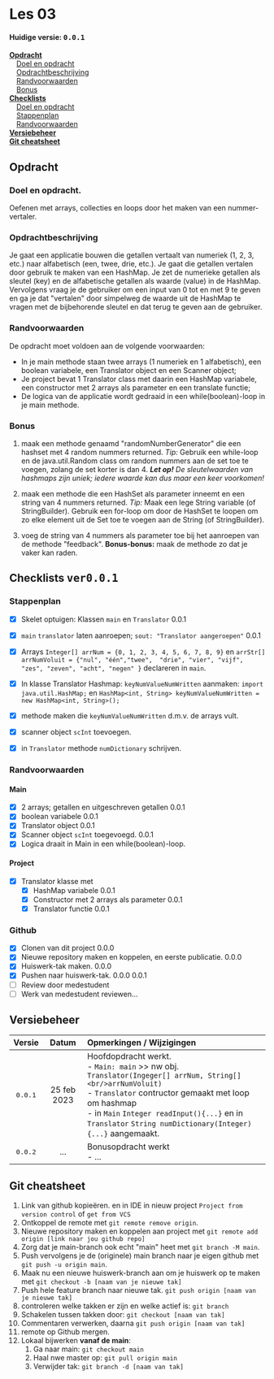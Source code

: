 # Les 03 
#### Huidige versie: <kbd>0.0.1</kbd>


**[Opdracht](#Opdracht)**\
&emsp;[Doel en opdracht](#Doel-en-opdracht)\
&emsp;[Opdrachtbeschrijving](#Opdrachtbeschrijving)\
&emsp;[Randvoorwaarden](#Randvoorwaarden)\
&emsp;[Bonus](#Bonus)\
**[Checklists](#Checklists)**\
&emsp;[Doel en opdracht](#Doel-en-opdracht)\
&emsp;[Stappenplan](#Stappenplan)\
&emsp;[Randvoorwaarden](#Randvoorwaarden)\
**[Versiebeheer](#Versiebeheer)**\
**[Git cheatsheet](#Git-cheatsheet)**

## Opdracht

### Doel en opdracht.
Oefenen met arrays, collecties en loops door het maken van een nummer-vertaler.

### Opdrachtbeschrijving

Je gaat een applicatie bouwen die getallen vertaalt van numeriek (1, 2, 3, etc.) naar alfabetisch (een, twee, drie, etc.).
Je gaat die getallen vertalen door gebruik te maken van een HashMap.
Je zet de numerieke getallen als sleutel (key) en de alfabetische getallen als waarde (value) in de HashMap.
Vervolgens vraag je de gebruiker om een input van 0 tot en met 9 te geven en ga je dat "vertalen" door simpelweg de 
waarde uit de HashMap te vragen met de bijbehorende sleutel
en dat terug te geven aan de gebruiker.

### Randvoorwaarden
De opdracht moet voldoen aan de volgende voorwaarden:
- In je main methode staan twee arrays (1 numeriek en 1 alfabetisch), een boolean variabele, een Translator object en een Scanner object;
- Je project bevat 1 Translator class met daarin een HashMap variabele, een constructor met 2 arrays als parameter en een translate functie;
- De logica van de applicatie wordt gedraaid in een while(boolean)-loop in je main methode.

### Bonus
1. maak een methode genaamd "randomNumberGenerator" die een hashset met 4 random nummers returned. _Tip:_ Gebruik 
   een while-loop en de java.util.Random class om random nummers aan de set toe te voegen, zolang de set korter is 
   dan 4. ***Let op!*** *De sleutelwaarden van hashmaps zijn uniek; iedere waarde kan dus maar een keer voorkomen!*

2. maak een methode die een HashSet als parameter inneemt en een string van 4 nummers returned. _Tip:_ Maak een lege String variable (of StringBuilder). Gebruik een for-loop om door de HashSet te loopen om zo elke element uit de Set toe te voegen aan de String (of StringBuilder).
3. voeg de string van 4 nummers als parameter toe bij het aanroepen van de methode "feedback".
   **Bonus-bonus:** maak de methode zo dat je vaker kan raden.

## Checklists <kbd>ver0.0.1</kbd>
### Stappenplan
- [x] Skelet optuigen: Klassen `main` en `Translator` <kdb>0.0.1</kbd>
- [x] `main` `translator`  laten aanroepen; `sout: "Translator aangeroepen"` <kdb>0.0.1</kbd>  
- [x] Arrays `Integer[] arrNum = {0, 1, 2, 3, 4, 5, 6, 7, 8, 9}` en `arrStr[] arrNumVoluit = {"nul", "één","twee", 
  "drie", "vier", "vijf", "zes", "zeven", "acht", "negen" }` 
  declareren in `main`.
- [X] In klasse Translator Hashmap: `keyNumValueNumWritten` aanmaken:
  `import java.util.HashMap;` en
  `HashMap<int, String> keyNumValueNumWritten = new HashMap<int, String>();`

- [x] methode maken die `keyNumValueNumWritten` d.m.v. de arrays vult.
- [x] scanner object `scInt` toevoegen.
- [x] in `Translator` methode `numDictionary` schrijven.

### Randvoorwaarden
#### Main
- [X] 2 arrays; getallen en uitgeschreven getallen <kdb>0.0.1</kbd>
- [x] boolean variabele <kdb>0.0.1</kbd>
- [x] Translator object <kdb>0.0.1</kbd>
- [x] Scanner object `scInt` toegevoegd. <kdb>0.0.1</kbd>
- [x] Logica draait in Main in een while(boolean)-loop.
#### Project
- [x] Translator klasse met
  - [x] HashMap variabele <kdb>0.0.1</kbd>
  - [x] Constructor met 2 arrays als parameter <kdb>0.0.1</kbd>
  - [x] Translator functie <kdb>0.0.1</kbd>

### Github
- [x] Clonen van dit project <kdb>0.0.0</kbd>
- [x] Nieuwe repository maken en koppelen, en eerste publicatie. <kdb>0.0.0</kbd>
- [x] Huiswerk-tak maken. <kdb>0.0.0</kbd>
- [x] Pushen naar huiswerk-tak. <kdb>0.0.0</kbd> <kdb>0.0.1</kbd>
- [ ] Review door medestudent
- [ ] Werk van medestudent reviewen...

## Versiebeheer
|      Versie      |    Datum    | Opmerkingen / Wijzigingen                                                                                                                                                                                                                                                                |
|:----------------:|:-----------:|:-----------------------------------------------------------------------------------------------------------------------------------------------------------------------------------------------------------------------------------------------------------------------------------------|
| <kbd>0.0.1</kbd> | 25 feb 2023 | Hoofdopdracht werkt.<br/>- `Main: main` >> nw obj. `Translator(Ingeger[] arrNum, String[] <br/>arrNumVoluit)`<br/> - `Translator` contructor gemaakt met loop om hashmap <br/>- in `Main` `Integer readInput(){...}` en in `Translator` `String numDictionary(Integer){...}` aangemaakt. |
| <kbd>0.0.2</kbd> |     ...     | Bonusopdracht werkt<br/> - ...                                                                                                                                                                                                                                                           |

## Git cheatsheet
1.	Link van github kopieëren. en in IDE in nieuw project
      `Project from version control` of `get from VCS`
2. Ontkoppel de remote met `git remote remove origin`. 
3. Nieuwe repository maken en koppelen aan project met `git remote add origin [link naar jou github repo]`
4. Zorg dat je main-branch ook echt "main" heet met `git branch -M main`.
5. Push vervolgens je de (originele) main branch naar je eigen github met `git push -u origin main`.
6. Maak nu een nieuwe huiswerk-branch aan om je huiswerk op te maken met `git checkout -b [naam van je nieuwe tak]`
7. Push hele feature branch naar nieuwe tak. `git push origin [naam van je nieuwe tak]`
8. controleren welke takken er zijn en welke actief is: `git branch`
9. Schakelen tussen takken door: `git checkout [naam van tak]`
10. Commentaren verwerken, daarna `git push origin [naam van tak]`
11. remote op Github mergen.
12. Lokaal bijwerken **vanaf de main**:
    1. Ga naar main: `git checkout main`
    2. Haal nwe master op: `git pull origin main`
    3. Verwijder tak: `git branch -d [naam van tak]`
 


